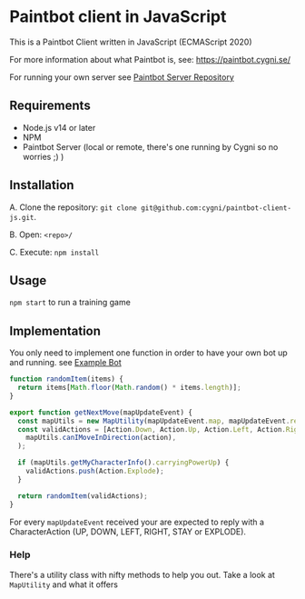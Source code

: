 # Paintbot client in JavaScript

This is a Paintbot Client written in JavaScript (ECMAScript 2020)

For more information about what Paintbot is, see: https://paintbot.cygni.se/

For running your own server see [Paintbot Server Repository](https://github.com/cygni/paintbot)

## Requirements

- Node.js v14 or later
- NPM
- Paintbot Server (local or remote, there's one running by Cygni so no worries ;) )

## Installation

A. Clone the repository: `git clone git@github.com:cygni/paintbot-client-js.git`.

B. Open: `<repo>/`

C. Execute: `npm install`

## Usage

`npm start` to run a training game

## Implementation

You only need to implement one function in order to have your own bot up and running. see [Example Bot](bot/bot.js)

```javascript
function randomItem(items) {
  return items[Math.floor(Math.random() * items.length)];
}

export function getNextMove(mapUpdateEvent) {
  const mapUtils = new MapUtility(mapUpdateEvent.map, mapUpdateEvent.receivingPlayerId);
  const validActions = [Action.Down, Action.Up, Action.Left, Action.Right].filter((action) =>
    mapUtils.canIMoveInDirection(action),
  );

  if (mapUtils.getMyCharacterInfo().carryingPowerUp) {
    validActions.push(Action.Explode);
  }

  return randomItem(validActions);
}
```

For every `mapUpdateEvent` received your are expected to reply with a CharacterAction (UP, DOWN, LEFT, RIGHT, STAY or EXPLODE).

### Help

There's a utility class with nifty methods to help you out. Take a look at `MapUtility` and what it offers

